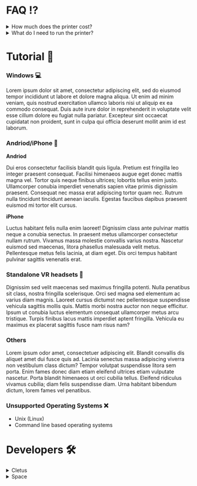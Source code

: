 # FAQ ⁉️

<details><summary>How much does the printer cost?</summary>
    Lorem ipsum odor amet, consectetuer adipiscing elit. Venenatis tellus augue nisi curabitur aptent vel etiam lacus? Condimentum feugiat felis sit, quis id imperdiet dapibus. Vulputate aenean dui per nascetur sem. Inceptos posuere iaculis luctus ultrices hendrerit hendrerit. Litora gravida risus vulputate dapibus nulla. Praesent aliquam aliquam consectetur, at dui lacus nullam.
</details>
<details><summary>What do I need to run the printer?</summary>
    Nostra cursus fames ullamcorper vulputate erat. Varius montes metus molestie quam eu. Porttitor viverra iaculis penatibus magna curabitur sodales hac tortor dui. Mollis parturient ullamcorper montes enim porta diam. Ultrices et feugiat senectus elit habitasse etiam egestas. Vulputate torquent cras nulla at odio sollicitudin purus donec? Efficitur cursus vestibulum vestibulum magnis, orci senectus dapibus consequat.
</details>

# Tutorial 📖

### Windows 💻


Lorem ipsum dolor sit amet, consectetur adipiscing elit, sed do eiusmod tempor incididunt ut labore et dolore magna aliqua. Ut enim ad minim veniam, quis nostrud exercitation ullamco laboris nisi ut aliquip ex ea commodo consequat. Duis aute irure dolor in reprehenderit in voluptate velit esse cillum dolore eu fugiat nulla pariatur. Excepteur sint occaecat cupidatat non proident, sunt in culpa qui officia deserunt mollit anim id est laborum.

### Andriod/iPhone 📱 


****Andriod****

Dui eros consectetur facilisis blandit quis ligula. Pretium est fringilla leo integer praesent consequat. Facilisi himenaeos augue eget donec mattis magna vel. Tortor quis neque finibus ultrices; lobortis tellus enim justo. Ullamcorper conubia imperdiet venenatis sapien vitae primis dignissim praesent. Consequat nec massa erat adipiscing tortor quam nec. Rutrum nulla tincidunt tincidunt aenean iaculis. Egestas faucibus dapibus praesent euismod mi tortor elit cursus.

****iPhone****

Luctus habitant felis nulla enim laoreet! Dignissim class ante pulvinar mattis neque a conubia senectus. In praesent metus ullamcorper consectetur nullam rutrum. Vivamus massa molestie convallis varius nostra. Nascetur euismod sed maecenas, litora phasellus malesuada velit metus. Pellentesque metus felis lacinia, at diam eget. Dis orci tempus habitant pulvinar sagittis venenatis erat.

### Standalone VR headsets 🥽

Dignissim sed velit maecenas sed maximus fringilla potenti. Nulla penatibus sit class, nostra fringilla scelerisque. Orci sed magna sed elementum ac varius diam magnis. Laoreet cursus dictumst nec pellentesque suspendisse vehicula sagittis mollis quis. Mattis morbi nostra auctor non neque efficitur. Ipsum ut conubia luctus elementum consequat ullamcorper metus arcu tristique. Turpis finibus lacus mattis imperdiet aptent fringilla. Vehicula eu maximus ex placerat sagittis fusce nam risus nam?

### Others

Lorem ipsum odor amet, consectetuer adipiscing elit. Blandit convallis dis aliquet amet dui fusce quis ad. Lacinia senectus massa adipiscing viverra non vestibulum class dictum? Tempor volutpat suspendisse litora sem porta. Enim fames donec diam etiam eleifend ultrices etiam vulputate nascetur. Porta blandit himenaeos ut orci cubilia tellus. Eleifend ridiculus vivamus cubilia; diam felis suspendisse diam. Urna habitant bibendum dictum, lorem fames vel penatibus.



### Unsupported Operating Systems ❌

- Unix (Linux)
- Command line based operating systems

# Developers 🛠
<details><summary>Cletus</summary>
    
    [RecRoom](https://correct-link-here.com)
</details>

<details><summary>Space</summary>
    [RecRoom](https://correct-link-here.com)
</details>
